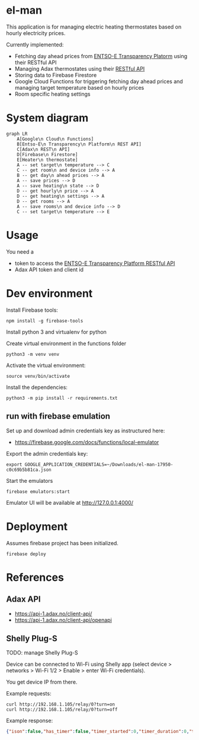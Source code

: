 # el-man

This application is for managing electric heating thermostates based on hourly electricity prices.

Currently implemented:
- Fetching day ahead prices from [ENTSO-E Transparency Platorm](https://transparency.entsoe.eu/) using their RESTful API
- Managing Adax thermostates using their [RESTful API](https://adax.no/en/wi-fi/api-development/)
- Storing data to Firebase Firestore
- Google Cloud Functions for triggering fetching day ahead prices and managing target temperature based on hourly prices
- Room specific heating settings

# System diagram

```mermaid
graph LR
    A[Google\n Cloud\n Functions]
    B[Entso-E\n Transparency\n Platform\n REST API]
    C[Adax\n REST\n API]
    D[Firebase\n Firestore]
    E[Heater\n thermostate]
    A -- set target\n temperature --> C
    C -- get room\n and device info --> A
    B -- get day\n ahead prices --> A
    A -- save prices --> D
    A -- save heating\n state --> D
    D -- get hourly\n price --> A
    D -- get heating\n settings --> A
    D -- get rooms --> A
    A -- save rooms\n and device info --> D
    C -- set target\n temperature --> E
 ```

# Usage
You need a 
- token to access the [ENTSO-E Transparency Platform RESTful API](https://transparency.entsoe.eu/content/static_content/Static%20content/web%20api/Guide.html)
- Adax API token and client id

# Dev environment

Install Firebase tools:

`npm install -g firebase-tools`

Install python 3 and virtualenv for python

Create virtual environment in the functions folder

`python3 -m venv venv`

Activate the virtual environment:

`source venv/bin/activate`

Install the dependencies:

`python3 -m pip install -r requirements.txt`

## run with firebase emulation

Set up and download admin credentials key as instructured here:
- https://firebase.google.com/docs/functions/local-emulator

Export the admin credentials key:

`export GOOGLE_APPLICATION_CREDENTIALS=~/Downloads/el-man-17950-c0c69b5b81ca.json`

Start the emulators

`firebase emulators:start`

Emulator UI will be available at http://127.0.0.1:4000/


# Deployment

Assumes firebase project has been initialized.

`firebase deploy`


# References
## Adax API

- https://api-1.adax.no/client-api/
- https://api-1.adax.no/client-api/openapi

## Shelly Plug-S

TODO: manage Shelly Plug-S

Device can be connected to Wi-Fi using Shelly app (select device > networks > Wi-Fi 1/2 > Enable > enter Wi-Fi credentials).

You get device IP from there.

Example requests:

```
curl http://192.168.1.105/relay/0?turn=on
curl http://192.168.1.105/relay/0?turn=off
```

Example response:

```json
{"ison":false,"has_timer":false,"timer_started":0,"timer_duration":0,"timer_remaining":0,"overpower":false,"source":"http"}
```
